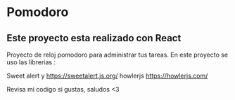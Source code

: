 # Pomodoro 

## Este proyecto esta realizado con React 
Proyecto de reloj pomodoro para administrar tus tareas.
En este proyecto se uso las librerias :

Sweet alert y
https://sweetalert.js.org/
howlerjs 
https://howlerjs.com/


Revisa mi codigo si gustas, saludos <3 

